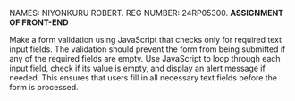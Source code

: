 NAMES: NIYONKURU ROBERT.
REG NUMBER: 24RP05300.
**ASSIGNMENT OF FRONT-END**

Make a form validation using JavaScript that checks only for required text input fields. The validation should prevent the form from being submitted if any of the required fields are empty. Use JavaScript to loop through each input field, check if its value is empty, and display an alert message if needed. This ensures that users fill in all necessary text fields before the form is processed.
